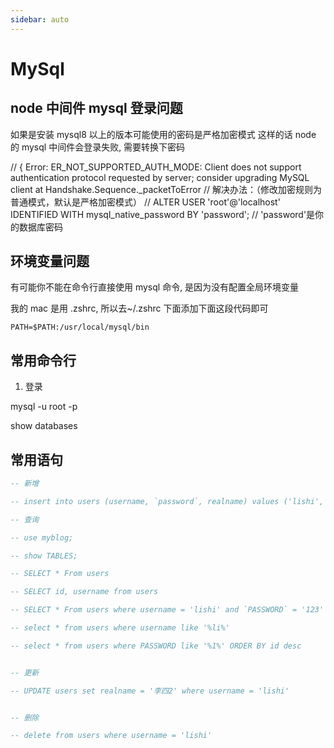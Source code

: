```yaml
---
sidebar: auto
---
```


# MySql

## node 中间件 mysql 登录问题

如果是安装 mysql8 以上的版本可能使用的密码是严格加密模式 这样的话 node 的 mysql 中间件会登录失败, 需要转换下密码

// { Error: ER_NOT_SUPPORTED_AUTH_MODE: Client does not support authentication protocol requested by server; consider upgrading MySQL client at Handshake.Sequence.\_packetToError
// 解决办法：（修改加密规则为普通模式，默认是严格加密模式）
// ALTER USER 'root'@'localhost' IDENTIFIED WITH mysql_native_password BY 'password';
// 'password'是你的数据库密码

## 环境变量问题

有可能你不能在命令行直接使用 mysql 命令, 是因为没有配置全局环境变量

我的 mac 是用 .zshrc, 所以去~/.zshrc 下面添加下面这段代码即可

```
PATH=$PATH:/usr/local/mysql/bin
```

## 常用命令行

1. 登录

mysql -u root -p

show databases

## 常用语句

```sql
-- 新增

-- insert into users (username, `password`, realname) values ('lishi', '123', '李四')

-- 查询

-- use myblog;

-- show TABLES;

-- SELECT * From users

-- SELECT id, username from users

-- SELECT * From users where username = 'lishi' and `PASSWORD` = '123'

-- select * from users where username like '%li%'

-- select * from users where PASSWORD like '%1%' ORDER BY id desc


-- 更新

-- UPDATE users set realname = '李四2' where username = 'lishi'


-- 删除

-- delete from users where username = 'lishi'

```
